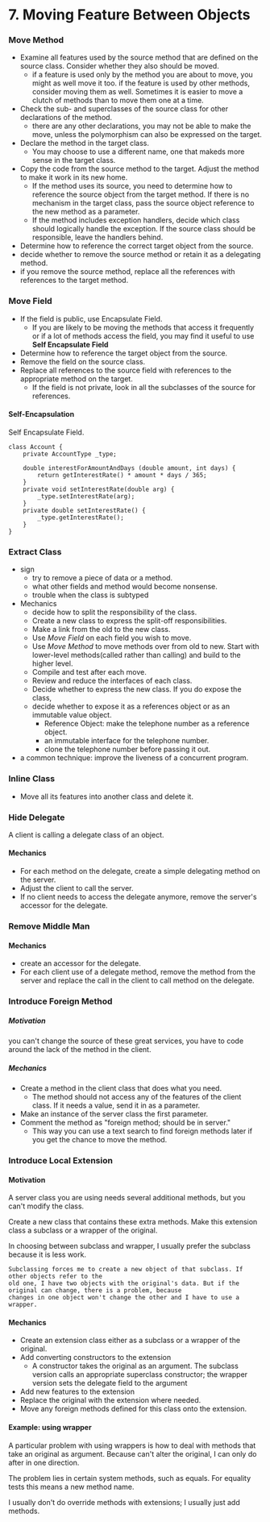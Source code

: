 # 7. Moving Feature Between Objects
### Move Method
- Examine all features used by the source method that are defined on the source class.
Consider whether they also should be moved.
    - if a feature is used only by the method you are about to move, you might as well move it too.
    if the feature is used by other methods, consider moving them as well. Sometimes it is easier to move
    a clutch of methods than to move them one at a time.
- Check the sub- and superclasses of the source class for other declarations of the method.
    - there are any other declarations, you may not be able to make
    the move, unless the polymorphism can also be expressed on the target.
- Declare the method in the target class.
    - You may choose to use a different name, one that makeds more sense in the target class.
- Copy the code from the source method to the target. Adjust the method to make it work in its new home.
    - If the method uses its source, you need to determine how to reference the source object from the target method.
    If there is no mechanism in the target class, pass the source object reference to the new method as a parameter.
    - If the method includes exception handlers, decide which class should logically handle the exception.
    If the source class should be responsible, leave the handlers behind.
- Determine how to reference the correct target object from the source.
- decide whether to remove the source method or retain it as a delegating method.
- if you remove the source method, replace all the references with references to the target method.

### Move Field
- If the field is public, use Encapsulate Field.
    - If you are likely to be moving the methods that access it frequently
    or if a lot of methods access the field, you may find it useful to use **Self Encapsulate Field**
- Determine how to reference the target object from the source.
- Remove the field on the source class.
- Replace all references to the source field with references to the appropriate method on the target.
    - If the field is not private, look in all the subclasses of the source for references.
#### Self-Encapsulation
Self Encapsulate Field.
```
class Account {
    private AccountType _type;

    double interestForAmountAndDays (double amount, int days) {
        return getInterestRate() * amount * days / 365;
    }
    private void setInterestRate(double arg) {
        _type.setInterestRate(arg);
    }
    private double setInterestRate() {
        _type.getInterestRate();
    }
}
```
### Extract Class
- sign
    - try to remove a piece of data or a method.
    - what other fields and method would become nonsense.
    - trouble when the class is subtyped
- Mechanics
    - decide how to split the responsibility of the class.
    - Create a new class to express the split-off responsibilities.
    - Make a link from the old to the new class.
    - Use *Move Field* on each field you wish to move.
    - Use *Move Method* to move methods over from old to new. Start with lower-level methods(called rather than calling) and build to the higher level.
    - Compile and test after each move.
    - Review and reduce the interfaces of each class.
    - Decide whether to express the new class. If you do expose the class,
    - decide whether to expose it as a references object or as an immutable value object.
        - Reference Object: make the telephone number as a reference object.
        - an immutable interface for the telephone number.
        - clone the telephone number before passing it out.
- a common technique: improve the liveness of a concurrent program.

### Inline Class
- Move all its features into another class and delete it.

### Hide Delegate
A client is calling a delegate class of an object.
#### Mechanics
- For each method on the delegate, create a simple delegating method on the server.
- Adjust the client to call the server.
- If no client needs to access the delegate anymore, remove the server's accessor for the delegate.

### Remove Middle Man
#### Mechanics
- create an accessor for the delegate.
- For each client use of a delegate method, remove the method from the server and
replace the call in the client to call method on the delegate.
### Introduce Foreign Method
##### Motivation
you can't change the source of these great services, you have to code around
the lack of the method in the client.
##### Mechanics
- Create a method in the client class that does what you need.
    - The method should not access any of the features of the client
    class. If it needs a value, send it in as a parameter.
- Make an instance of the server class the first parameter.
- Comment the method as "foreign method; should be in server."
    - This way you can use a text search to find foreign methods later if
    you get the chance to move the method.
### Introduce Local Extension
#### Motivation
A server class you are using needs several additional methods, but you can't modify the class.

Create a new class that contains these extra methods. Make this extension class a subclass or a
wrapper of the original.

In choosing between subclass and wrapper, I usually prefer the subclass because it is less work.
```
Subclassing forces me to create a new object of that subclass. If other objects refer to the
old one, I have two objects with the original's data. But if the original can change, there is a problem, because
changes in one object won't change the other and I have to use a wrapper.
```
#### Mechanics
- Create an extension class either as a subclass or a wrapper of the original.
- Add converting constructors to the extension
    - A constructor takes the original as an argument. The subclass
    version calls an appropriate superclass constructor; the wrapper version
    sets the delegate field to the argument
- Add new features to the extension
- Replace the original with the extension where needed.
- Move any foreign methods defined for this class onto the extension.
#### Example: using wrapper
A particular problem with using wrappers is how to deal with methods that take an original as argument.
Because can't alter the original, I can only do after in one direction.

The problem lies in certain system methods, such as equals.
For equality tests this means a new method name.

I usually don't do override methods with extensions; I usually just add methods.
